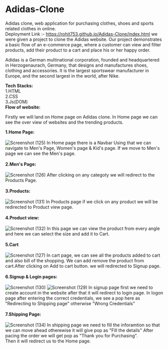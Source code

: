 # Adidas-Clone
Adidas clone, web application for purchasing clothes, shoes and sports related clothes in online.
<br/>
Deployment Link :- https://rohit753.github.io/Adidas-Clone/index.html
we were given a project to clone the Adidas website. Our project demonstrates a basic flow of an e-commerce page, where a customer can view and filter products, add their product to a cart and place his or her happy order.

Adidas is a German multinational corporation, founded and headquartered in Herzogenaurach, Germany, that designs and manufactures shoes, clothing and accessories. It is the largest sportswear manufacturer in Europe, and the second largest in the world, after Nike.

<strong>Tech Stacks:</strong><br/>
1.HTML<br/>
2.CSS <br/>
3.Js(DOM) <br/>
<strong>Flow of website:</strong>

Firstly we will land on Home page on Adidas clone. In Home page we can see the over view of websites and the trending products.<br/>

<strong>1.Home Page:</strong>
<br/>
<br/>
![Screenshot (125)](https://user-images.githubusercontent.com/93375124/154294069-50e2571f-1984-4d32-81e6-83a41a1b84ad.png)
In Home page there is a Navbar Using that we can navigate to Men's Page, Women's page & Kid's page. If we move to Men's page we can see the Men's page.
<br/>
<br/>
<strong>2.Men's Page:</strong>
<br/>
<br/>
![Screenshot (126)](https://user-images.githubusercontent.com/93375124/154298084-b049668d-ac40-4cc0-b85e-7ae40ba21add.png)
After clicking on any categoty we will redirect to the Products Page.<br/>
<br/>
<strong>3.Products:</strong>
<br/>
<br/>
![Screenshot (131)](https://user-images.githubusercontent.com/93375124/154298166-e186eb1a-1efb-4f10-9ceb-2ae8355d5a2b.png)
In Products page if we click on any product we will be redirected to Product view page.<br/> 
<br/>
<strong>4.Product view:</strong>
<br/>
<br/>
![Screenshot (132)](https://user-images.githubusercontent.com/93375124/154298237-33f6983d-3036-4054-80b1-1f013fdd4c3d.png)
In this page we can view the product from every angle and here we can select the size and add it to Cart.<br/>
<br/>
<strong>5.Cart</strong>
<br/>
<br/>
![Screenshot (127)](https://user-images.githubusercontent.com/93375124/154298305-d0558e8e-d280-4d3a-85b2-0a4b21d07d95.png)
In cart page, we can see all the products added to cart and also bill of the shopping. We can add remove the product from cart.After clicking on Add to cart button. we will redirected to Signup page.<br/>
<br/>
<strong>6.Signup & Login pages:</strong>
<br/>
<br/>
![Screenshot (130)](https://user-images.githubusercontent.com/93375124/154298385-b3723ec4-d56d-4acf-ae41-6b740fd6b8bd.png)
![Screenshot (129)](https://user-images.githubusercontent.com/93375124/154298449-e107d027-d812-4505-8511-f85c0bd09f20.png)
In signup page first we need to create account in the website after that it will redirect to login page. In logon page after entering the correct credentials, we see a pop here as "Redirecting to Shipping page" otherwise "Wrong Credentials"<br/>
<br/>
<strong>7.Shipping Page:</strong>
<br/>
<br/>
![Screenshot (134)](https://user-images.githubusercontent.com/93375124/154298529-070a12bc-3b18-4513-9a63-70d3592220bd.png)
 In shipping page we need to fill the inforamtion so that we can move ahead otherewise it will give pop as "Fill the details" After pacing the order we will get pop as "Thank you for Purchasing".<br/>
Then it will redirect us to the Home page.


<!-- In Home page there is a Navbar Using that we can navigate to Men's Page, Women's page & Kid's page. If we move to Men's page page we can see all the Men's Home page. After clicking on any categoty we will redirect to All Products of Mens.
In Products page if we click on any product we will redirect to Product view page.  
In these page we can view the prodyct from every angle and here we can select the size and add it to Cart.
In cart page, we can see all the products added to cart and also bill of the shopping. We can add remove the product from cart.After clicking on Payment button. we will direct to Signup page
In signup page first we need to create account in the website and it will redirect to login page. In logon page after entering the correct credentials, we see a pop here as "Redirecting to Shipping page" otherwise "Wrong Credentials" then directing to Shipping page. In shipping page we need to fill the every inforamtion so that we can move ahead otherewise it will give pop as "Fill the details" After pacing the order we will get pop as "Thank you for Purchasing".
Then it will redirect to Home page -->

